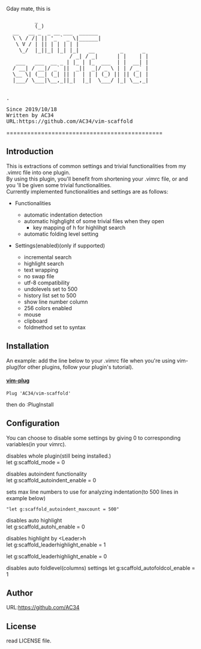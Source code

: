  Gday mate, this is 
 <pre>         _                                  
         (_)                                 
  __   __ _  _ __ ___  ______                
  \ \ / /| || '_ ` _ \|______|               
   \ V / | || | | | | |                      
    \_/  |_||_| |_| |_|   __        _      _ 
                    / _| / _|      | |    | |
   ___   ___  __ _ | |_ | |_  ___  | |  __| |
  / __| / __|/ _` ||  _||  _|/ _ \ | | / _` |
  \__ \| (__| (_| || |  | | | (_) || || (_| |
  |___/ \___|\__,_||_|  |_|  \___/ |_| \__,_|
                                             
                                             
.
</pre>
 
<pre>Since 2019/10/18
Written by AC34
URL:https://github.com/AC34/vim-scaffold
</pre>
=============================================

Introduction
---------------------------------------------
This is extractions of common settings and trivial functionalities from my .vimrc file into one plugin.  
By using this plugin, you'll benefit from shortening your .vimrc file, or and you 'll be given some trivial functionalities.  
Currently implemented functionalities and settings are as follows:  
- Functionalities
  - automatic indentation detection
  - automatic highglight of some trivial files when they open
    - key mapping of <Leader>h for highlihgt search
  - automatic folding level setting

- Settings(enabled)(only if supported)
  - incremental search
  - highlight search
  - text wrapping
  - no swap file
  - utf-8 compatibility
  - undolevels set to 500
  - history list set to 500
  - show line number column
  - 256 colors enabled
  - mouse
  - clipboard
  - foldmethod set to syntax

Installation
---------------------------------------------
An example: add the line below to your .vimrc file when you're using vim-plug(for other plugins, follow your plugin's tutorial).

#### [vim-plug](https://github.com/junegunn/vim-plug)
	Plug 'AC34/vim-scaffold'

then do :PlugInstall

Configuration
---------------------------------------------
You can choose to disable some settings by giving 0 to corresponding variables(in your vimrc).

disables whole plugin(still being installed.)  
	let g:scaffold_mode = 0

disables autoindent functionality  
	let g:scaffold_autoindent_enable = 0

sets max line numbers to use for analyzing indentation(to 500 lines in example below)  

	"let g:scaffold_autoindent_maxcount = 500"

disables auto highlight  
	let g:scaffold_autohi_enable = 0

disables highlight by &lt;Leader&gt;h  
	let g:scaffold_leaderhighlight_enable = 1
	

let g:scaffold_leaderhighlight_enable = 0

disables auto foldlevel(columns) settings
	let g:scaffold_autofoldcol_enable = 1

Author
---------------------------------------------
URL:https://github.com/AC34

License
---------------------------------------------
read LICENSE file.
